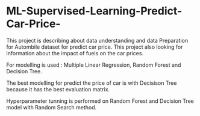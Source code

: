 # ML-Supervised-Learning-Predict-Car-Price-
This project is describing about  data understanding and data Preparation for Autombile dataset for predict car price.
This project also looking for information about the impact of fuels on the car prices.

For modelling is used : Multiple Linear Regression, Random Forest and Decision Tree.

The best modelling for predict the price of car is  with Decisison Tree because it has the best evaluation matrix.

Hyperparameter tunning is performed on Random Forest and Decision Tree model with Random Search method.
